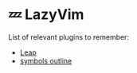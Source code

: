# 💤 LazyVim

List of relevant plugins to remember:

- [Leap](https://github.com/ggandor/leap.nvim)
- [symbols outline](https://github.com/simrat39/symbols-outline.nvim)
